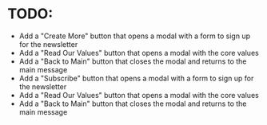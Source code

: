 # TODO:
- Add a "Create More" button that opens a modal with a form to sign up for the newsletter
- Add a "Read Our Values" button that opens a modal with the core values
- Add a "Back to Main" button that closes the modal and returns to the main message
- Add a "Subscribe" button that opens a modal with a form to sign up for the newsletter
- Add a "Read Our Values" button that opens a modal with the core values
- Add a "Back to Main" button that closes the modal and returns to the main message

